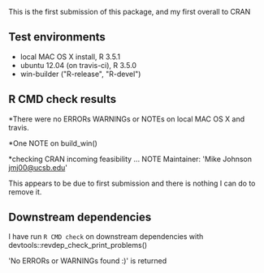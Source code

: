 This is the first submission of this package, and my first overall to CRAN

## Test environments
* local MAC OS X install, R 3.5.1
* ubuntu 12.04 (on travis-ci), R 3.5.0
* win-builder ("R-release", "R-devel")

## R CMD check results
*There were no ERRORs WARNINGs or NOTEs on local MAC OS X and travis.

*One NOTE on build_win()

*checking CRAN incoming feasibility ... NOTE
           Maintainer: 'Mike Johnson <jmj00@ucsb.edu>'
           
This appears to be due to first submission and there is nothing I can do to remove it.

## Downstream dependencies
I have run `R CMD check` on downstream dependencies with devtools::revdep_check_print_problems() 

'No ERRORs or WARNINGs found :)' is returned


